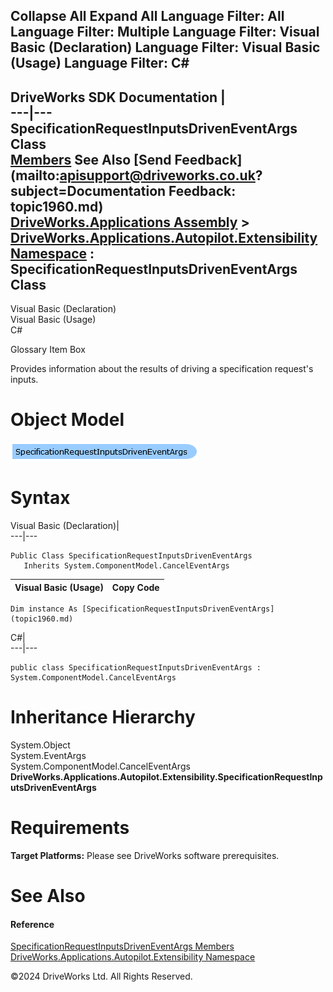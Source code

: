        

 Collapse All Expand All  Language Filter: All  Language Filter: Multiple  Language Filter: Visual Basic (Declaration) Language Filter: Visual Basic (Usage) Language Filter: C#  
---  
DriveWorks SDK Documentation  |   
---|---  
SpecificationRequestInputsDrivenEventArgs Class   
[Members](topic1961.md) See Also [Send Feedback](mailto:apisupport@driveworks.co.uk?subject=Documentation Feedback: topic1960.md)  
[DriveWorks.Applications Assembly](topic13.md) > [DriveWorks.Applications.Autopilot.Extensibility Namespace](topic1633.md) : SpecificationRequestInputsDrivenEventArgs Class  
---  
  
Visual Basic (Declaration)    
Visual Basic (Usage)    
C# 

Glossary Item Box

Provides information about the results of driving a specification request's inputs. 

# Object Model

![](dotnetdiagramimages/image70.png)

# Syntax

Visual Basic (Declaration)|   
---|---  
      
    
    Public Class SpecificationRequestInputsDrivenEventArgs 
       Inherits System.ComponentModel.CancelEventArgs  
  
Visual Basic (Usage)| Copy Code  
---|---  
      
    
    Dim instance As [SpecificationRequestInputsDrivenEventArgs](topic1960.md)  
  
C#|   
---|---  
      
    
    public class SpecificationRequestInputsDrivenEventArgs : System.ComponentModel.CancelEventArgs   
  
# Inheritance Hierarchy

System.Object  
System.EventArgs  
System.ComponentModel.CancelEventArgs  
**DriveWorks.Applications.Autopilot.Extensibility.SpecificationRequestInputsDrivenEventArgs**  


# Requirements

**Target Platforms:** Please see DriveWorks software prerequisites.

# See Also

#### Reference

[SpecificationRequestInputsDrivenEventArgs Members](topic1961.md)   
[DriveWorks.Applications.Autopilot.Extensibility Namespace](topic1633.md)

©2024 DriveWorks Ltd. All Rights Reserved.
